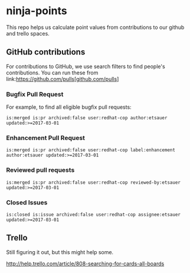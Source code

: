 # ninja-points

This repo helps us calculate point values from contributions to our github and trello spaces.

## GitHub contributions

For contributions to GitHub, we use search filters to find people's contributions. You can run these from link:https://github.com/pulls[github.com/pulls]

### Bugfix Pull Request

For example, to find all eligible bugfix pull requests:

```
is:merged is:pr archived:false user:redhat-cop author:etsauer updated:>=2017-03-01
```

### Enhancement Pull Request

```
is:merged is:pr archived:false user:redhat-cop label:enhancement author:etsauer updated:>=2017-03-01
```

### Reviewed pull requests

```
is:merged is:pr archived:false user:redhat-cop reviewed-by:etsauer updated:>=2017-03-01
```

### Closed Issues

```
is:closed is:issue archived:false user:redhat-cop assignee:etsauer updated:>=2017-03-01
```

## Trello

Still figuring it out, but this might help some.

http://help.trello.com/article/808-searching-for-cards-all-boards
